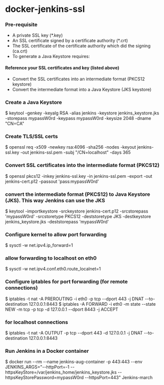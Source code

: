 # docker-jenkins-ssl

### Pre-requisite

- A private SSL key (*.key)
- An SSL certificate signed by a certificate authority (*.crt)
- The SSL certificate of the certificate authority which did the signing (ca.crt)
- To generate a Java Keystore requires:

#### Reference your SSL certificates and key (listed above)

- Convert the SSL certificates into an intermediate format (PKCS12 keystore)
- Convert the intermediate format into a Java Keystore (JKS keystore)


### Create a Java Keystore
$ keytool -genkey -keyalg RSA -alias jenkins -keystore jenkins_keystore.jks -storepass mypassW0rd -keypass mypassW0rd -keysize 2048 -dname "CN=CA"

### Create TLS/SSL certs
$ openssl req -x509 -newkey rsa:4096 -sha256 -nodes -keyout jenkins-ssl.key -out jenkins-ssl.pem -subj "/CN=localhost" -days 365

### Convert SSL certificates into the intermediate format (PKCS12)
$ openssl pkcs12 -inkey jenkins-ssl.key -in jenkins-ssl.pem -export -out jenkins-cert.p12 -passout 'pass:mypassW0rd'

### convert the intermediate format (PKCS12) to Java Keystore (JKS). This way Jenkins can use the JKS

$ keytool -importkeystore -srckeystore jenkins-cert.p12 -srcstorepass 'mypassW0rd' -srcstoretype PKCS12 -deststoretype JKS -destkeystore jenkins_keystore.jks -deststorepass 'mypassW0rd'


### Configure kernel to allow port forwarding

$ sysctl -w net.ipv4.ip_forward=1

### allow forwarding to localhost on eth0

$ sysctl -w net.ipv4.conf.eth0.route_localnet=1

### Configure iptables for port forwarding (for remote connections)

$ iptables -t nat -A PREROUTING -i eth0 -p tcp --dport 443 -j DNAT --to-destination 127.0.0.1:8443
$ iptables -A FORWARD -i eth0 -m state --state NEW -m tcp -p tcp -d 127.0.0.1 --dport 8443 -j ACCEPT

### for localhost connections

$ iptables -t nat -A OUTPUT -p tcp --dport 443 -d 127.0.0.1 -j DNAT --to-destination 127.0.0.1:8443

### Run Jenkins in a Docker container
$ docker run --rm --name jenkins-aug-container -p 443:443 --env JENKINS_ARGS="--httpPort=-1 --httpsKeyStore=/var/jenkins_home/jenkins_keystore.jks --httpsKeyStorePassword=mypassW0rd --httpsPort=443" Jenkins-march
